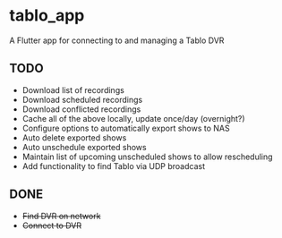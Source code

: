 # tablo_app

A Flutter app for connecting to and managing a Tablo DVR

## TODO
* Download list of recordings
* Download scheduled recordings
* Download conflicted recordings
* Cache all of the above locally, update once/day (overnight?)
* Configure options to automatically export shows to NAS
* Auto delete exported shows
* Auto unschedule exported shows
* Maintain list of upcoming unscheduled shows to allow rescheduling
* Add functionality to find Tablo via UDP broadcast

## DONE
* ~~Find DVR on network~~
* ~~Connect to DVR~~